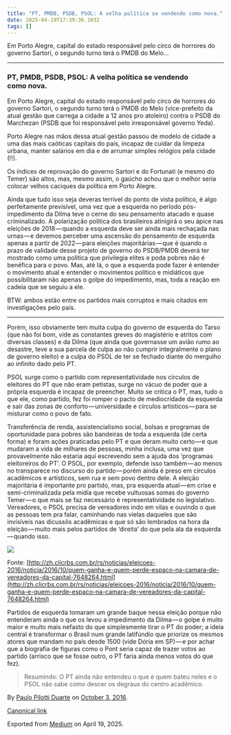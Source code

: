 ```yaml
---
title: "PT, PMDB, PSDB, PSOL: A velha política se vendendo como nova."
date: 2025-04-19T17:39:36.103Z
tags: []
---
```


Em Porto Alegre, capital do estado responsável pelo circo de horrores do governo Sartori, o segundo turno terá o PMDB do Melo…

* * *

### PT, PMDB, PSDB, PSOL: A velha política se vendendo como nova.

Em Porto Alegre, capital do estado responsável pelo circo de horrores do governo Sartori, o segundo turno terá o PMDB do Melo (vice-prefeito da atual gestão que carrega a cidade a 12 anos pro atoleiro) contra o PSDB do Marchezan (PSDB que foi responsável pelo irresponsável governo Yeda).

Porto Alegre nas mãos dessa atual gestão passou de modelo de cidade a uma das mais caóticas capitais do país, incapaz de cuidar da limpeza urbana, manter salários em dia e de arrumar simples relógios pela cidade (!!).

Os índices de reprovação do governo Sartori e do Fortunati (e mesmo do Temer) são altos, mas, mesmo assim, o gaúcho achou que o melhor seria colocar velhos caciques da política em Porto Alegre.

Ainda que tudo isso seja deveras terrível do ponto de vista político, é algo perfeitamente previsível, uma vez que a esquerda no período pós-impedimento da Dilma teve o cerne do seu pensamento atacado e quase criminalizado. A polarização política dos brasileiros atinigirá o seu ápice nas eleições de 2018 — quando a esquerda deve ser ainda mais rechaçada nas urnas — e devemos perceber uma ascensão do pensamento de esquerda apenas a partir de 2022 — para eleições majoritárias — que é quando o prazo de validade desse projeto de governo do PSDB/PMDB deverá ter mostrado como uma política que privilegia elites e poda pobres não é benéfica para o povo. Mas, até lá, o que a esquerda pode fazer é entender o movimento atual e entender o movimentos político e midiáticos que possibilitaram não apenas o golpe do impedimento, mas, toda a reação em cadeia que se seguiu a ele.

BTW: ambos estão entre os partidos mais corruptos e mais citados em investigações pelo país.

* * *

Porém, isso obviamente tem muita culpa do governo de esquerda do Tarso (que não foi bom, vide as constantes greves do magistério e atritos com diversas classes) e da Dilma (que ainda que governasse um avião rumo ao desastre, teve a sua parcela de culpa ao não cumprir integralmente o plano de governo eleito) e a culpa do PSOL de ter se fechado diante do mergulho ao infinito dado pelo PT.

PSOL surge como o partido com representatividade nos círculos de eleitores do PT que não eram petistas, surge no vácuo de poder que a própria esquerda é incapaz de preencher. Muito se critica o PT, mas, tudo o que ele, como partido, fez foi romper o pacto de mediocridade da esquerda e sair das zonas de conforto — universidade e círculos artísticos — para se misturar como o povo de fato.

Transferência de renda, assistencialismo social, bolsas e programas de oportunidade para pobres são bandeiras de toda a esquerda (de certa forma) e foram ações praticadas pelo PT e que deram muito certo — e que mudaram a vida de milhares de pessoas, minha inclusa, uma vez que provavelmente não estaria aqui escrevendo sem a ajuda dos ‘programas eleitoreiros do PT’. O PSOL, por exemplo, defende isso também — ao menos no transparece no discurso do partido — porém ainda é preso em círculos acadêmicos e artísticos, sem rua e sem povo dentro dele. A eleição majoritária é importante pro partido, mas, pra esquerda atual — em crise e semi-criminalizada pela mídia que recebe vultuosas somas do governo Temer — o que mais se faz necessário é representatividade no legislativo. Vereadores, o PSOL precisa de vereadores indo em vilas e ouvindo o que as pessoas tem pra falar, caminhando nas vielas daqueles que são invisíveis nas dicussõs acadêmicas e que só são lembrados na hora da eleição — muito mais pelos partidos de ‘direita’ do que pela ala da esquerda — quando isso.

![](https://cdn-images-1.medium.com/max/800/1*hUWWdr_iu8lw0OvVZkiy5A.jpeg)

Fonte: [http://zh.clicrbs.com.br/rs/noticias/eleicoes-2016/noticia/2016/10/quem-ganha-e-quem-perde-espaco-na-camara-de-vereadores-da-capital-7648264.html](http://zh.clicrbs.com.br/rs/noticias/eleicoes-2016/noticia/2016/10/quem-ganha-e-quem-perde-espaco-na-camara-de-vereadores-da-capital-7648264.html)

Partidos de esquerda tomaram um grande baque nessa eleição porque não entenderam ainda o que os levou a impedimento da Dilma — o golpe é muito maior e muito mais nefasto do que simplesmente tirar o PT do poder; a ideia central é transformar o Brasil num grande latifúndio que priorize os mesmos atores que mandam no país desde 1500 (vide Dória em SP) — e por achar que a biografia de figuras como o Pont seria capaz de trazer votos ao partido (arrisco que se fosse outro, o PT faria ainda menos votos do que fez).

> Resumindo: O PT ainda não entendeu o que e quem bateu neles e o PSOL não sabe como descer os degraus do centro acadêmico.

By [Paulo Pilotti Duarte](https://medium.com/@paulopilotti) on [October 3, 2016](https://medium.com/p/499d2e24202d).

[Canonical link](https://medium.com/@paulopilotti/pt-pmdb-psdb-psol-a-velha-pol%C3%ADtica-se-vendendo-como-nova-499d2e24202d)

Exported from [Medium](https://medium.com) on April 19, 2025.
